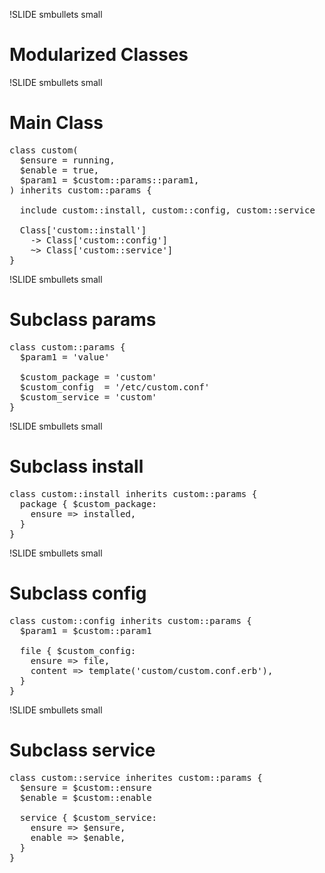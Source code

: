 !SLIDE smbullets small
# Modularized Classes

!SLIDE smbullets small
# Main Class

<pre>
class custom(
  $ensure = running,
  $enable = true,
  $param1 = $custom::params::param1,
) inherits custom::params {

  include custom::install, custom::config, custom::service

  Class['custom::install']
    -> Class['custom::config']
    ~> Class['custom::service']
}
</pre>

!SLIDE smbullets small
# Subclass params

<pre>
class custom::params {
  $param1 = 'value'

  $custom_package = 'custom'
  $custom_config  = '/etc/custom.conf'
  $custom_service = 'custom'
}
</pre>

!SLIDE smbullets small
# Subclass install

<pre>
class custom::install inherits custom::params {
  package { $custom_package:
    ensure => installed,
  }
}
</pre>

!SLIDE smbullets small
# Subclass config

<pre>
class custom::config inherits custom::params {
  $param1 = $custom::param1

  file { $custom_config:
    ensure => file,
    content => template('custom/custom.conf.erb'),
  }
}
</pre>

!SLIDE smbullets small
# Subclass service

<pre>
class custom::service inherites custom::params {
  $ensure = $custom::ensure
  $enable = $custom::enable

  service { $custom_service:
    ensure => $ensure,
    enable => $enable,
  }
}
</pre>

